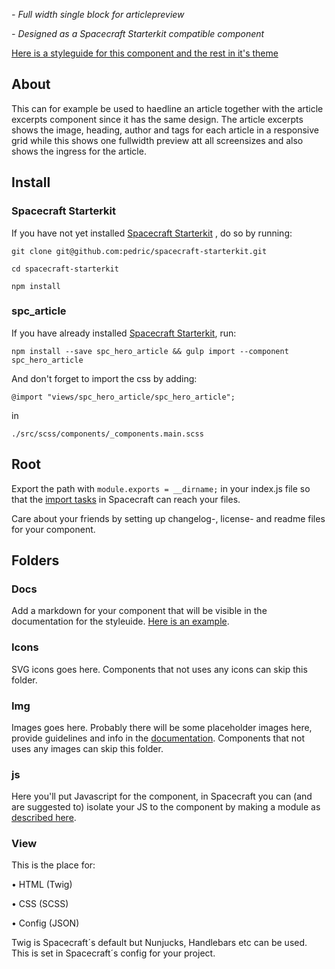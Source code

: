 
*- Full width single block for articlepreview*

*- Designed as a Spacecraft Starterkit compatible component*

[Here is a styleguide for this component and the rest in it's theme](https://spc-component-library.herokuapp.com/)

## About
This can for example be used to haedline an article together with the article excerpts component since it has the same design. The article excerpts shows the image, heading, author and tags for each article in a responsive grid while this shows one fullwidth preview att all screensizes and also shows the ingress for the article.

## Install

### Spacecraft Starterkit
If you have not yet installed [Spacecraft Starterkit](https://github.com/pedric/spacecraft-starterkit) , do so by running:

`git clone git@github.com:pedric/spacecraft-starterkit.git`

`cd spacecraft-starterkit`

`npm install`

### spc_article
If you have already installed [Spacecraft Starterkit](https://github.com/pedric/spacecraft-starterkit), run:

`npm install --save spc_hero_article && gulp import --component spc_hero_article`

And don't forget to import the css by adding:

`@import "views/spc_hero_article/spc_hero_article";`

in

`./src/scss/components/_components.main.scss`

## Root
Export the path with `module.exports = __dirname;` in your index.js file so that the [import tasks](https://github.com/pedric/spacecraft-starterkit#import-components) in Spacecraft can reach your files.

Care about your friends by setting up changelog-, license- and readme files for your component.

## Folders

### Docs
Add a markdown for your component that will be visible in the documentation for the styleuide. [Here is an example](https://spc-component-library.herokuapp.com/docs/spc_testfile.html).

### Icons
SVG icons goes here. Components that not uses any icons can skip this folder.

### Img
Images goes here. Probably there will be some placeholder images here, provide guidelines and info in the [documentation](#docs). Components that not uses any images can skip this folder.

### js
Here you'll put Javascript for the component, in Spacecraft you can (and are suggested to) isolate your JS to the component by making a module as [described here](https://github.com/pedric/spacecraft-starterkit#javascript).

### View
This is the place for:

• HTML (Twig)

• CSS (SCSS)

• Config (JSON)

Twig is Spacecraft´s default but Nunjucks, Handlebars etc can be used. This is set in Spacecraft´s config for your project.
